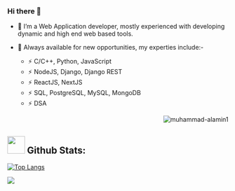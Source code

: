 ### Hi there 👋
- 🔭 I’m a Web Application developer, mostly experienced with developing dynamic and high end web based tools.
- 🦅 Always available for new opportunities, my experties include:-

  - ⚡ C/C++, Python, JavaScript
  - ⚡ NodeJS, Django, Django REST
  - ⚡ ReactJS, NextJS
  - ⚡ SQL, PostgreSQL, MySQL, MongoDB
  - ⚡ DSA

  <p align="right"><img src="https://komarev.com/ghpvc/?username=muhammad-alamin1&label=Profile%20views&color=0e75b6&style=flat" alt="muhammad-alamin1"/></p>
## <img src="https://media.giphy.com/media/ZCN6F3FAkwsyOGU2RS/giphy.gif" width="40"> **Github Stats:**

 [![Top Langs](https://github-readme-stats.vercel.app/api/top-langs/?username=muhammad-alamin1&layout=compact&theme=radical)](https://github.com/muhammad-alamin1) 

 <picture>
  <source
    srcset="https://github-readme-stats.vercel.app/api?username=muhammad-alamin1&show_icons=true&theme=algolia"
    media="(prefers-color-scheme: dark)"
  />
  <source
    srcset="https://github-readme-stats.vercel.app/api?username=muhammad-alamin1&show_icons=true"
    media="(prefers-color-scheme: light), (prefers-color-scheme: no-preference)"
  />
  <img src="https://github-readme-stats.vercel.app/api?username=muhammad-alamin1&show_icons=true" />
</picture>
